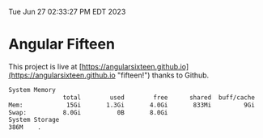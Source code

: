 Tue Jun 27 02:33:27 PM EDT 2023

# Angular Fifteen


This project is live at [https://angularsixteen.github.io](https://angularsixteen.github.io "fifteen!") thanks to Github.

```bash
System Memory
               total        used        free      shared  buff/cache   available
Mem:            15Gi       1.3Gi       4.0Gi       833Mi         9Gi        12Gi
Swap:          8.0Gi          0B       8.0Gi
System Storage
386M	.
```
```bash
